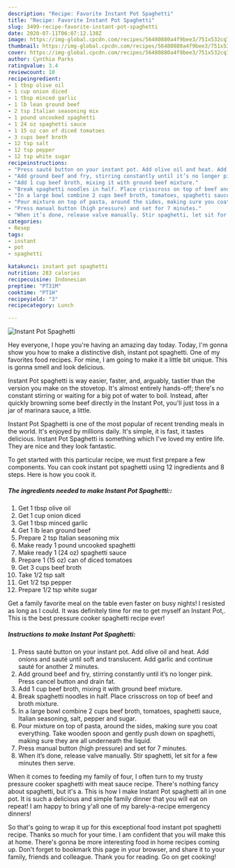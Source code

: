 ```yaml
---
description: "Recipe: Favorite Instant Pot Spaghetti"
title: "Recipe: Favorite Instant Pot Spaghetti"
slug: 3499-recipe-favorite-instant-pot-spaghetti
date: 2020-07-11T06:07:12.138Z
image: https://img-global.cpcdn.com/recipes/56480880a4f9bee3/751x532cq70/instant-pot-spaghetti-recipe-main-photo.jpg
thumbnail: https://img-global.cpcdn.com/recipes/56480880a4f9bee3/751x532cq70/instant-pot-spaghetti-recipe-main-photo.jpg
cover: https://img-global.cpcdn.com/recipes/56480880a4f9bee3/751x532cq70/instant-pot-spaghetti-recipe-main-photo.jpg
author: Cynthia Parks
ratingvalue: 3.4
reviewcount: 10
recipeingredient:
- 1 tbsp olive oil
- 1 cup onion diced
- 1 tbsp minced garlic
- 1 lb lean ground beef
- 2 tsp Italian seasoning mix
- 1 pound uncooked spaghetti
- 1 24 oz spaghetti sauce
- 1 15 oz can of diced tomatoes
- 3 cups beef broth
- 12 tsp salt
- 12 tsp pepper
- 12 tsp white sugar
recipeinstructions:
- "Press sauté button on your instant pot. Add olive oil and heat. Add onions and sauté until soft and translucent. Add garlic and continue sauté for another 2 minutes."
- "Add ground beef and fry, stirring constantly until it’s no longer pink. Press cancel button and drain fat."
- "Add 1 cup beef broth, mixing it with ground beef mixture."
- "Break spaghetti noodles in half. Place crisscross on top of beef and broth mixture."
- "In a large bowl combine 2 cups beef broth, tomatoes, spaghetti sauce, Italian seasoning, salt, pepper and sugar."
- "Pour mixture on top of pasta, around the sides, making sure you coat everything. Take wooden spoon and gently push down on spaghetti, making sure they are all underneath the liquid."
- "Press manual button (high pressure) and set for 7 minutes."
- "When it’s done, release valve manually. Stir spaghetti, let sit for a few minutes then serve."
categories:
- Resep
tags:
- instant
- pot
- spaghetti

katakunci: instant pot spaghetti
nutrition: 283 calories
recipecuisine: Indonesian
preptime: "PT31M"
cooktime: "PT1H"
recipeyield: "3"
recipecategory: Lunch

---
```



![Instant Pot Spaghetti](https://img-global.cpcdn.com/recipes/56480880a4f9bee3/751x532cq70/instant-pot-spaghetti-recipe-main-photo.jpg)

Hey everyone, I hope you're having an amazing day today. Today, I'm gonna show you how to make a distinctive dish, instant pot spaghetti. One of my favorites food recipes. For mine, I am going to make it a little bit unique. This is gonna smell and look delicious.

Instant Pot spaghetti is way easier, faster, and, arguably, tastier than the version you make on the stovetop. It&#39;s almost entirely hands-off; there&#39;s no constant stirring or waiting for a big pot of water to boil. Instead, after quickly browning some beef directly in the Instant Pot, you&#39;ll just toss in a jar of marinara sauce, a little.

Instant Pot Spaghetti is one of the most popular of recent trending meals in the world. It's enjoyed by millions daily. It's simple, it is fast, it tastes delicious. Instant Pot Spaghetti is something which I've loved my entire life. They are nice and they look fantastic.


To get started with this particular recipe, we must first prepare a few components. You can cook instant pot spaghetti using 12 ingredients and 8 steps. Here is how you cook it.

##### The ingredients needed to make Instant Pot Spaghetti::

1. Get 1 tbsp olive oil
1. Get 1 cup onion diced
1. Get 1 tbsp minced garlic
1. Get 1 lb lean ground beef
1. Prepare 2 tsp Italian seasoning mix
1. Make ready 1 pound uncooked spaghetti
1. Make ready 1 (24 oz) spaghetti sauce
1. Prepare 1 (15 oz) can of diced tomatoes
1. Get 3 cups beef broth
1. Take 1/2 tsp salt
1. Get 1/2 tsp pepper
1. Prepare 1/2 tsp white sugar


Get a family favorite meal on the table even faster on busy nights! I resisted as long as I could. It was definitely time for me to get myself an Instant Pot,. This is the best pressure cooker spaghetti recipe ever! 

##### Instructions to make Instant Pot Spaghetti:

1. Press sauté button on your instant pot. Add olive oil and heat. Add onions and sauté until soft and translucent. Add garlic and continue sauté for another 2 minutes.
1. Add ground beef and fry, stirring constantly until it’s no longer pink. Press cancel button and drain fat.
1. Add 1 cup beef broth, mixing it with ground beef mixture.
1. Break spaghetti noodles in half. Place crisscross on top of beef and broth mixture.
1. In a large bowl combine 2 cups beef broth, tomatoes, spaghetti sauce, Italian seasoning, salt, pepper and sugar.
1. Pour mixture on top of pasta, around the sides, making sure you coat everything. Take wooden spoon and gently push down on spaghetti, making sure they are all underneath the liquid.
1. Press manual button (high pressure) and set for 7 minutes.
1. When it’s done, release valve manually. Stir spaghetti, let sit for a few minutes then serve.


When it comes to feeding my family of four, I often turn to my trusty pressure cooker spaghetti with meat sauce recipe. There&#39;s nothing fancy about spaghetti, but it&#39;s a. This is how I make Instant Pot spaghetti all in one pot. It is such a delicious and simple family dinner that you will eat on repeat! I am happy to bring y&#39;all one of my barely-a-recipe emergency dinners! 

So that's going to wrap it up for this exceptional food instant pot spaghetti recipe. Thanks so much for your time. I am confident that you will make this at home. There's gonna be more interesting food in home recipes coming up. Don't forget to bookmark this page in your browser, and share it to your family, friends and colleague. Thank you for reading. Go on get cooking!
